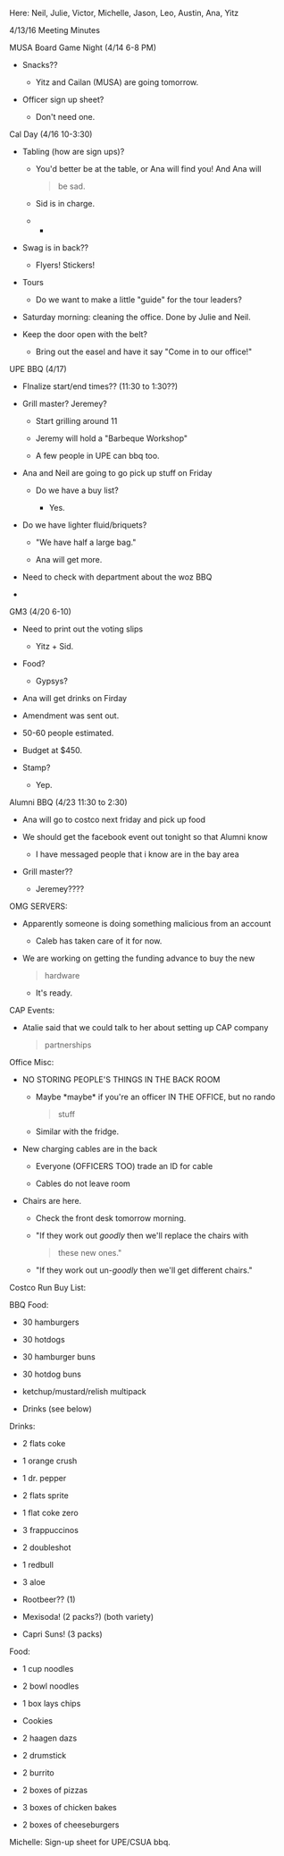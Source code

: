 Here: Neil, Julie, Victor, Michelle, Jason, Leo, Austin, Ana, Yitz

4/13/16 Meeting Minutes

MUSA Board Game Night (4/14 6-8 PM)

-   Snacks??

    -   Yitz and Cailan (MUSA) are going tomorrow.

-   Officer sign up sheet?

    -   Don't need one.

Cal Day (4/16 10-3:30)

-   Tabling (how are sign ups)?

    -   You'd better be at the table, or Ana will find you! And Ana will
        > be sad.

    -   Sid is in charge.

    -   -   

-   Swag is in back??

    -   Flyers! Stickers!

-   Tours

    -   Do we want to make a little "guide" for the tour leaders?

-   Saturday morning: cleaning the office. Done by Julie and Neil.

-   Keep the door open with the belt?

    -   Bring out the easel and have it say "Come in to our office!"

UPE BBQ (4/17)

-   FInalize start/end times?? (11:30 to 1:30??)

-   Grill master? Jeremey?

    -   Start grilling around 11

    -   Jeremy will hold a "Barbeque Workshop"

    -   A few people in UPE can bbq too.

-   Ana and Neil are going to go pick up stuff on Friday

    -   Do we have a buy list?

        -   Yes.

-   Do we have lighter fluid/briquets?

    -   "We have half a large bag."

    -   Ana will get more.

-   Need to check with department about the woz BBQ

-   

GM3 (4/20 6-10)

-   Need to print out the voting slips

    -   Yitz + Sid.

-   Food?

    -   Gypsys?

-   Ana will get drinks on Firday

-   Amendment was sent out.

-   50-60 people estimated.

-   Budget at \$450.

-   Stamp?

    -   Yep.

Alumni BBQ (4/23 11:30 to 2:30)

-   Ana will go to costco next friday and pick up food

-   We should get the facebook event out tonight so that Alumni know

    -   I have messaged people that i know are in the bay area

-   Grill master??

    -   Jeremey????

OMG SERVERS:

-   Apparently someone is doing something malicious from an account

    -   Caleb has taken care of it for now.

-   We are working on getting the funding advance to buy the new
    > hardware

    -   It's ready.

CAP Events:

-   Atalie said that we could talk to her about setting up CAP company
    > partnerships

Office Misc:

-   NO STORING PEOPLE'S THINGS IN THE BACK ROOM

    -   Maybe \*maybe\* if you're an officer IN THE OFFICE, but no rando
        > stuff

    -   Similar with the fridge.

-   New charging cables are in the back

    -   Everyone (OFFICERS TOO) trade an ID for cable

    -   Cables do not leave room

-   Chairs are here.

    -   Check the front desk tomorrow morning.

    -   "If they work out *goodly* then we'll replace the chairs with
        > these new ones."

    -   "If they work out un-*goodly* then we'll get different chairs."

Costco Run Buy List:

BBQ Food:

-   30 hamburgers

-   30 hotdogs

-   30 hamburger buns

-   30 hotdog buns

-   ketchup/mustard/relish multipack

-   Drinks (see below)

Drinks:

-   2 flats coke

-   1 orange crush

-   1 dr. pepper

-   2 flats sprite

-   1 flat coke zero

-   3 frappuccinos

-   2 doubleshot

-   1 redbull

-   3 aloe

-   Rootbeer?? (1)

-   Mexisoda! (2 packs?) (both variety)

-   Capri Suns! (3 packs)

Food:

-   1 cup noodles

-   2 bowl noodles

-   1 box lays chips

-   Cookies

-   2 haagen dazs

-   2 drumstick

-   2 burrito

-   2 boxes of pizzas

-   3 boxes of chicken bakes

-   2 boxes of cheeseburgers

Michelle: Sign-up sheet for UPE/CSUA bbq.
